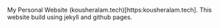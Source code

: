 My Personal Website (kousheralam.tech)[https:kousheralam.tech]. This website build using jekyll and github pages. 

